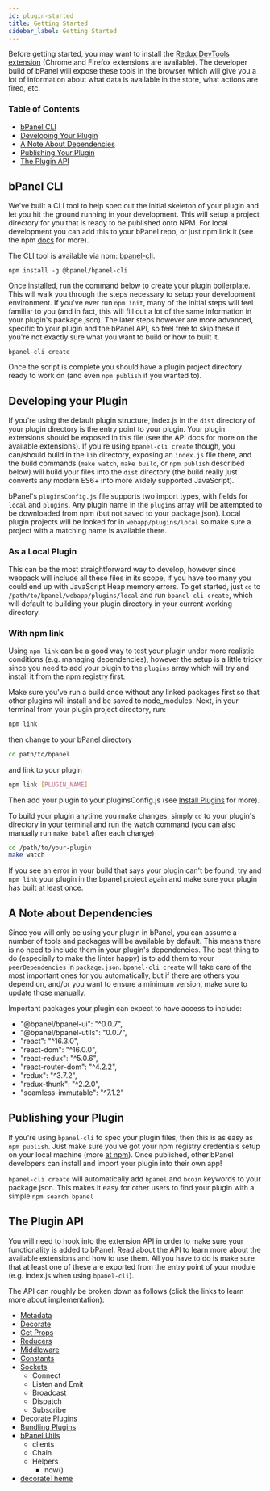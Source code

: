 ```yaml
---
id: plugin-started
title: Getting Started
sidebar_label: Getting Started
---
```


Before getting started, you may want to install the [Redux DevTools extension](https://github.com/zalmoxisus/redux-devtools-extension) (Chrome and Firefox extensions are available). The developer build of bPanel will expose these tools in the browser which will give you a lot of information about what data is available in the store, what actions are fired, etc.

### Table of Contents
- [bPanel CLI](#bpanel-cli)
- [Developing Your Plugin](#developing-your-plugin)
- [A Note About Dependencies](#a-note-about-dependencies)
- [Publishing Your Plugin](#publishing-your-plugin)
- [The Plugin API](#the-plugin-api)

## bPanel CLI
We've built a CLI tool to help spec out the initial skeleton of your plugin and let you hit the ground running in your development. This will setup a project directory for you that is ready to be published onto NPM. For local development you can add this to your bPanel repo, or just npm link it (see the npm [docs](https://docs.npmjs.com/cli/link) for more).

The CLI tool is available via npm: [bpanel-cli](https://www.npmjs.com/package/@bpanel/bpanel-cli).
```shell
npm install -g @bpanel/bpanel-cli
```

Once installed, run the command below to create your plugin boilerplate. This will walk you through the steps necessary to setup your development environment. If you've ever run `npm init`, many of the initial steps will feel familiar to you (and in fact, this will fill out a lot of the same information in your plugin's package.json). The later steps however are more advanced, specific to your plugin and the bPanel API, so feel free to skip these if you're not exactly sure what you want to build or how to built it.

```shell
bpanel-cli create
```

Once the script is complete you should have a plugin project directory ready to work on (and even `npm publish` if you wanted to).

## Developing your Plugin
If you're using the default plugin structure, index.js in the `dist` directory of your plugin directory is the entry point to your plugin. Your plugin extensions should be exposed in this file (see the API docs for more on the available extensions). If you're using `bpanel-cli create` though, you can/should build in the `lib` directory, exposing an `index.js` file there, and the build commands (`make watch`, `make build`, or `npm publish` described below) will build your files into the `dist` directory (the build really just converts any modern ES6+ into more widely supported JavaScript).

bPanel's `pluginsConfig.js` file supports two import types, with fields for `local` and `plugins`. Any plugin name in the `plugins` array will be attempted to be downloaded from npm (but not saved to your package.json). Local plugin projects will be looked for in `webapp/plugins/local` so make sure a project with a matching name is available there.

### As a Local Plugin
This can be the most straightforward way to develop, however since webpack will include all these files in its scope,
if you have too many you could end up with JavaScript Heap memory errors. To get started, just `cd` to `/path/to/bpanel/webapp/plugins/local` and run `bpanel-cli create`, which will default to building your plugin directory in your current working directory.

### With npm link
Using `npm link` can be a good way to test your plugin under more realistic conditions (e.g. managing dependencies), however the setup is a little tricky since you need to add your plugin to the `plugins` array which will try and install it from the npm registry first.

Make sure you've run a build once without any linked packages first so that other plugins will install and be saved to node_modules. Next, in your terminal from your plugin project directory, run:

```bash
npm link
```

then change to your bPanel directory

```bash
cd path/to/bpanel
```

and link to your plugin

```bash
npm link [PLUGIN_NAME]
```

Then add your plugin to your pluginsConfig.js (see [Install Plugins](/docs/install-plugins.html) for more).

To build your plugin anytime you make changes, simply `cd` to your plugin's directory in your terminal and run the watch command (you can also manually run `make babel` after each change)

```bash
cd /path/to/your-plugin
make watch
```

If you see an error in your build that says your plugin can't be found, try and `npm link` your plugin in the bpanel project again and make sure your plugin has built at least once.

## A Note about Dependencies
Since you will only be using your plugin in bPanel, you can assume a number of tools and packages will be
available by default. This means there is no need to include them in your plugin's dependencies.
The best thing to do (especially to make the linter happy) is to add them to your `peerDependencies` in `package.json`.
`bpanel-cli create` will take care of the most important ones for you automatically, but
if there are others you depend on, and/or you want to ensure a minimum version, make sure to update those manually.

Important packages your plugin can expect to have access to include:

- "@bpanel/bpanel-ui": "^0.0.7",
- "@bpanel/bpanel-utils": "0.0.7",
- "react": "^16.3.0",
- "react-dom": "^16.0.0",
- "react-redux": "^5.0.6",
- "react-router-dom": "^4.2.2",
- "redux": "^3.7.2",
- "redux-thunk": "^2.2.0",
- "seamless-immutable": "^7.1.2"

## Publishing your Plugin
If you're using `bpanel-cli` to spec your plugin files, then this is as easy as `npm publish`. Just make sure you've got your npm registry credentials setup on your local machine (more [at npm](https://docs.npmjs.com/cli/publish)). Once published, other bPanel developers can install and import your plugin into their own app!

`bpanel-cli create` will automatically add `bpanel` and `bcoin` keywords to your package.json. This makes it easy for other users to find your plugin with a simple `npm search bpanel`

## The Plugin API
You will need to hook into the extension API in order to make sure your functionality is added to bPanel. Read about the API to learn more about the available extensions and how to use them. All you have to do is make sure that at least one of these are exported from the entry point of your module (e.g. index.js when using `bpanel-cli`).

The API can roughly be broken down as follows (click the links to learn more about implementation):
- [Metadata](/docs/api-metadata.html)
- [Decorate](/docs/api-decorate.html)
- [Get Props](/docs/api-getprops.html)
- [Reducers](/docs/api-reducers.html)
- [Middleware](/docs/api-middleware.html)
- [Constants](/docs/api-constants.html)
- [Sockets](/docs/api-sockets.html)
  - Connect
  - Listen and Emit
  - Broadcast
  - Dispatch
  - Subscribe
- [Decorate Plugins](/docs/api-decorate-plugins.html)
- [Bundling Plugins](/docs/api-bundling-plugins.html)
- [bPanel Utils](/docs/bpanel-utils.html)
  - clients
  - Chain
  - Helpers
    - now()
- [decorateTheme](/docs/theming-started.html#bpanel-webapp-plugins-local-mytheme-indexjs)